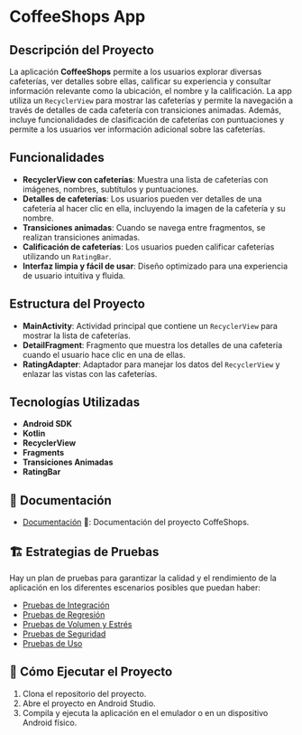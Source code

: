 # CoffeeShops App

## Descripción del Proyecto

La aplicación **CoffeeShops** permite a los usuarios explorar diversas cafeterías, ver detalles sobre ellas, calificar su experiencia y consultar información relevante como la ubicación, el nombre y la calificación. La app utiliza un `RecyclerView` para mostrar las cafeterías y permite la navegación a través de detalles de cada cafetería con transiciones animadas. Además, incluye funcionalidades de clasificación de cafeterías con puntuaciones y permite a los usuarios ver información adicional sobre las cafeterías.


## Funcionalidades

- **RecyclerView con cafeterías**: Muestra una lista de cafeterías con imágenes, nombres, subtítulos y puntuaciones.
- **Detalles de cafeterías**: Los usuarios pueden ver detalles de una cafetería al hacer clic en ella, incluyendo la imagen de la cafetería y su nombre.
- **Transiciones animadas**: Cuando se navega entre fragmentos, se realizan transiciones animadas.
- **Calificación de cafeterías**: Los usuarios pueden calificar cafeterías utilizando un `RatingBar`.
- **Interfaz limpia y fácil de usar**: Diseño optimizado para una experiencia de usuario intuitiva y fluida.


## Estructura del Proyecto

- **MainActivity**: Actividad principal que contiene un `RecyclerView` para mostrar la lista de cafeterías.
- **DetailFragment**: Fragmento que muestra los detalles de una cafetería cuando el usuario hace clic en una de ellas.
- **RatingAdapter**: Adaptador para manejar los datos del `RecyclerView` y enlazar las vistas con las cafeterías.


## Tecnologías Utilizadas

- **Android SDK**
- **Kotlin**
- **RecyclerView**
- **Fragments**
- **Transiciones Animadas**
- **RatingBar**


## 📂 Documentación

- [Documentación](./DOCUMENTACION.md) 📖: Documentación del proyecto CoffeShops.


## 🏗️ Estrategias de Pruebas

Hay un plan de pruebas para garantizar la calidad y el rendimiento de la aplicación en los diferentes escenarios posibles que puedan haber:

- [Pruebas de Integración](./PRUEBAS_DE_INTEGRACION.md)
- [Pruebas de Regresión](./PRUEBAS_DE_REGRESION.md)
- [Pruebas de Volumen y Estrés](./PRUEBAS_DE_VOLUMEN_Y_ESTRES.md)
- [Pruebas de Seguridad](./PRUEBAS_DE_SEGURIDAD.md)
- [Pruebas de Uso](./PRUEBAS_DE_USO.md)


## 📱 Cómo Ejecutar el Proyecto

1. Clona el repositorio del proyecto.
2. Abre el proyecto en Android Studio.
3. Compila y ejecuta la aplicación en el emulador o en un dispositivo Android físico.